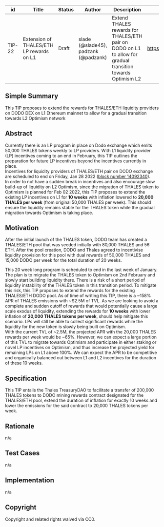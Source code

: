 | id | Title | Status | Author | Description | Discussions to | Created |
| ----------- | ----------- | ----------- | ----------- | ----------- | ----------- | ----------- |
| TIP-22 | Extension of THALES/ETH LP rewards on L1 | Draft | slade (@slade45), padzank (@padzank)| Extend THALES rewards for THALES/ETH pair on DODO on L1 to allow for gradual transition towards Optimism L2 | https://discord.gg/rPpPcMXSeU | 2022-01-18
 
## Simple Summary
 
This TIP proposes to extend the rewards for THALES/ETH liquidity providers on DODO DEX on L1 Ethereum mainnet to allow for a gradual transition towards L2 Optimism network
 
## Abstract
 
Currently there is an LP program in place on Dodo exchange which emits 50,000 THALES tokens weekly to LP providers. With L1 liquidity provider (LP) incentives coming to an end in February, this TIP outlines the preparation for future LP incentives beyond the incentives currently in place.  
Incentives for liquidity providers of THALES/ETH pair on DODO exchange are scheduled to end on Friday, Jan 28 2022 ([block number 14092340](https://etherscan.io/block/countdown/14092340)).  
In order to not have a sudden break in incentives and also encourage slow build-up of liquidity on L2 Optimism, since the migration of THALES token to Optimism is planned for Feb 02 2022, this TIP proposes to extend the existing LP incentives on L1 for **10 weeks** with inflation lowered to **20,000 THALES per week** (from original 50,000 THALES per week). This should ensure the liquidity remains stable for the THALES token while the gradual migration towards Optimism is taking place.

## Motivation
 
After the initial launch of the THALES token, DODO team has created a THALES/ETH pool that was seeded initially with 80,000 THALES and 56 ETH. After the pool creation, DODO and Thales agreed to incentivise liquidity provision for this pool with dual rewards of 50,000 THALES and 15,000 DODO per week for the total duration of 20 weeks. 

This 20 week long program is scheduled to end in the last week of January. The plan is to migrate the THALES token to Optimism on 2nd February and slowly start building liquidity there. There is a risk of a short period of liquidity instability of the THALES token in this transition period. To mitigate this risk, this TIP proposes to extend the rewards for the existing THALES/ETH DODO pool. As of time of writing this TIP, there is a ~158% APR of THALES emissions with ~$2.5M of TVL. As we are looking to avoid a complete and sudden cutoff of rewards that would potentially cause a large scale exodus of liquidity, extending the rewards for **10 weeks** with lower inflation of **20,000 THALES tokens per week**, should help mitigate this scenario. LPs will still be able to collect significant rewards while the liquidity for the new token is slowly being built on Optimism.  
With the current TVL of ~2.5M, the projected APR with the 20,000 THALES rewards per week would be ~65%. However, we can expect a large portion of this TVL to migrate towards Optimism and participate in either staking or novel LP incentives on Optimism, and thus increase the projected yield for remaining LPs on L1 above 100%. We can expect the APR to be competitive and organically balanced out between L1 and L2 incentives for the duration of these 10 weeks.  

## Specification
 
 This TIP entails the Thales TreasuryDAO to facilitate a transfer of 200,000 THALES tokens to DODO mining rewards contract designated for the THALES/ETH pool, extend the duration of inflation for exactly 10 weeks and lower the emissions for the said contract to 20,000 THALES tokens per week.
 
## Rationale
 
n/a
 
## Test Cases
 
n/a
 
## Implementation
 
n/a
 
## Copyright
 
Copyright and related rights waived via CC0.
